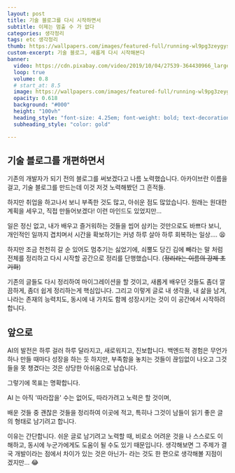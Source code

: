```yaml
---
layout: post 
title: 기술 블로그를 다시 시작하면서
subtitle: 이제는 멈출 수 가 없다
categories: 생각정리
tags: etc 생각정리 
thumb: https://wallpapers.com/images/featured-full/running-wl9pg3zeygysq0ps.jpg
custom-excerpt: 기술 블로그, 새롭게 다시 시작해본다
banner:
  video: https://cdn.pixabay.com/video/2019/10/04/27539-364430966_large.mp4
  loop: true
  volume: 0.8
  # start_at: 8.5
  image: https://wallpapers.com/images/featured-full/running-wl9pg3zeygysq0ps.jpg
  opacity: 0.618
  background: "#000"
  height: "100vh"
  heading_style: "font-size: 4.25em; font-weight: bold; text-decoration: underline"
  subheading_style: "color: gold"

---
```


## 기술 블로그를 개편하면서
기존의 개발자가 되기 전의 블로그를 써보겠다고 나름 노력했습니다. 
아카이브란 이름을 걸고, 기술 블로그를 만드는데 이것 저것 노력해봤던 그 흔적들.

하지만 취업을 하고나서 보니 부족한 것도 많고, 아쉬운 점도 많았습니다.
원래는 원대한 계획을 세우고, 직접 만들어보겠다! 이런 마인드도 있었지만...

일은 정신 없고, 내가 배우고 즐거워하는 것들을 씹어 삼키는 것만으로도 바쁘다 보니,
개인적인 일까지 겹치며서 시간을 확보하기는 커녕 하루 살아 하루 회복하는 일상.... 😫

하지만 조금 천천히 갈 순 있어도 멈추기는 싫었기에, 쇠뿔도 당긴 김에 빼라는 말 처럼 전체를 정리하고 다시 시작할 공간으로 정리를 단행했습니다.
(~~정리라는 이름의 강제 초기화~~)

기존의 글들도 다시 정리하여 마이그레이션을 할 것이고, 새롭게 배우던 것들도 좀더 깔끔하게, 좀더 쉽게 정리하는게 핵심입니다. 
그리고 이렇게 글로 내 생각을, 내 삶을 남겨, 나라는 존재의 능력치도, 동시에 내 가치도 함께 성장시키는 것이 이 공간에서 시작하려 합니다.

## 앞으로
AI의 발전은 하루 걸러 하루 달라지고, 새로워지고, 진보합니다. 
백엔드적 경험은 무언가 하나 만들 때마다 성장을 하는 듯 하지만, 부족함을 놓치는 것들이 끊임없이 나오고 그것들을 못 챙겼다는 것은 상당한 아쉬움으로 남습니다. 

그렇기에 목표는 명확합니다. 

AI 는 아직 '따라잡을' 수는 없어도, 따라가려고 노력은 할 것이며,

배운 것들 중 괜찮은 것들을 정리하여 이곳에 적고, 특히나 그것이 남들이 읽기 좋은 글의 형태로 남기려고 합니다.

이유는 간단합니다. 
쉬운 글로 남기려고 노력할 때, 비로소 어려운 것을 나 스스로도 이해하고, 동시에 누군가에게도 도움이 될 수도 있기 때문입니다. 
생각해보면 그 주제가 결국 개발이라는 점에서 차이가 있는 것은 아닌가- 라는 것도 한 편으로 생각해볼 지점이겠지만... 😂


